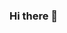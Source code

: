 ### Hi there 👋

<!--
**hazard4king/hazard4king** is a ✨ _special_ ✨ repository because its `README.md` (this file) appears on your GitHub profile.

Here are some ideas to get you started:
Hi there! I am Manas Mhasakar.
Nice to meet you!

I am currently pursuing Bachelor of Engineering in Computer Science from BITS Pilani, Goa campus.
